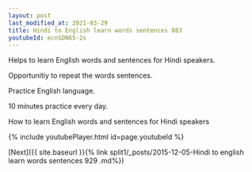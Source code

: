 ```yaml
---
layout: post
last_modified_at: 2021-03-29
title: Hindi to English learn words sentences 883 
youtubeId: ecnSDN65-2s
---
```

 
 
Helps to learn English words and sentences for Hindi speakers.

Opportunitiy to repeat the words sentences. 

Practice English language. 
 
10 minutes practice every day. 
 
How to learn English words and sentences for Hindi speakers 
 
{% include youtubePlayer.html id=page.youtubeId %}
 
 
[Next]({{ site.baseurl }}{% link  split1/_posts/2015-12-05-Hindi to english learn words sentences 929 .md%})
 
